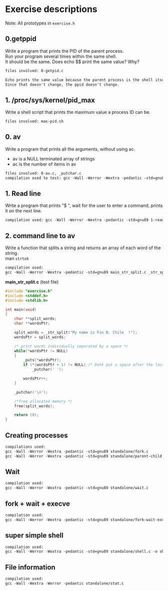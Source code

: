 # Exercise descriptions

Note: All prototypes in `exercise.h`

## 0.getppid

Write a program that prints the PID of the parent process.
\
Run your program several times within the same shell.
\
It should be the same. Does echo $$ print the same value? Why?

```txt
files involved: 0-getpid.c

Echo prints the same value because the parent process is the shell itself.
Since that doesn't change, the ppid doesn't change.
```

## 1. /proc/sys/kernel/pid_max

Write a shell script that prints the maximum value a process ID can be.

```txt
files involved: max-pid.sh
```

## 0. av

Write a program that prints all the arguments, without using ac.

- av is a NULL terminated array of strings
- ac is the number of items in av

```txt
files involved: 0-av.c, _putchar.c
compilation used to test: gcc -Wall -Werror -Wextra -pedantic -std=gnu89 0-av.c _putchar.c
```

## 1. Read line

Write a program that prints "$ ", wait for the user to enter a command, prints
\
it on the next line.

```txt
compilation used: gcc -Wall -Werror -Wextra -pedantic -std=gnu89 1-readline.c _puts.c _strlen.c _putchar.c
```

## 2. command line to av

Write a function that splits a string and returns an array of each word of the string.
\
man `strtok`

```txt
compilation used:
gcc -Wall -Werror -Wextra -pedantic -std=gnu89 main_str_split.c _str_split.c _puts.c _putchar.c _strlen.c
```

**main_str_split.c** (test file)

```c
#include "exercise.h"
#include <stddef.h>
#include <stdlib.h>

int main(void)
{
	char **split_words;
	char **wordsPtr;

	split_words = _str_split("My name is Fin B. Chile  !");
	wordsPtr = split_words;

	/* print words individually separated by a space */
	while(*wordsPtr != NULL)
	{
		_puts(*wordsPtr);
		if (*(wordsPtr + 1) != NULL) /* Dont put a space after the last word */
			_putchar(' ');

		wordsPtr++;
	}

	_putchar('\n');

	/*free allocated memory */
	free(split_words);

	return (0);
}
```

## Creating processes

```txt
compilations used: 
gcc -Wall -Werror -Wextra -pedantic -std=gnu89 standalone/fork.c
gcc -Wall -Werror -Wextra -pedantic -std=gnu89 standalone/parent-child.c
```

## Wait

```txt
compilation used:
gcc -Wall -Werror -Wextra -pedantic -std=gnu89 standalone/wait.c 
```

## fork + wait + execve

```txt
compilation used:
gcc -Wall -Werror -Wextra -pedantic -std=gnu89 standalone/fork-wait-execve.c
```

## super simple shell

```txt
compilation used:
gcc -Wall -Werror -Wextra -pedantic -std=gnu89 standalone/shell.c -o shell  
```

## File information

```txt
compilation used:
gcc -Wall -Wextra -Werror -pedantic standalone/stat.c
```
